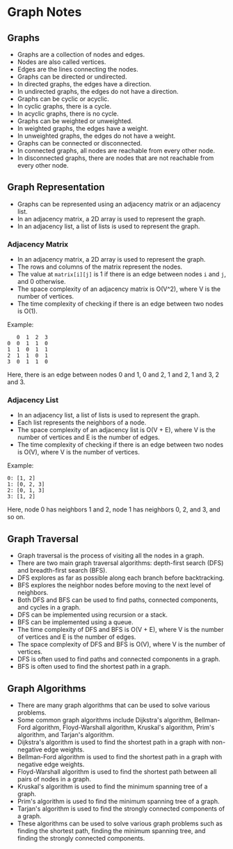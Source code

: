 # Graph Notes

## Graphs

- Graphs are a collection of nodes and edges.
- Nodes are also called vertices.
- Edges are the lines connecting the nodes.
- Graphs can be directed or undirected.
- In directed graphs, the edges have a direction.
- In undirected graphs, the edges do not have a direction.
- Graphs can be cyclic or acyclic.
- In cyclic graphs, there is a cycle.
- In acyclic graphs, there is no cycle.
- Graphs can be weighted or unweighted.
- In weighted graphs, the edges have a weight.
- In unweighted graphs, the edges do not have a weight.
- Graphs can be connected or disconnected.
- In connected graphs, all nodes are reachable from every other node.
- In disconnected graphs, there are nodes that are not reachable from every other node.

## Graph Representation

- Graphs can be represented using an adjacency matrix or an adjacency list.
- In an adjacency matrix, a 2D array is used to represent the graph.
- In an adjacency list, a list of lists is used to represent the graph.

### Adjacency Matrix

- In an adjacency matrix, a 2D array is used to represent the graph.
- The rows and columns of the matrix represent the nodes.
- The value at `matrix[i][j]` is 1 if there is an edge between nodes `i` and `j`, and 0 otherwise.
- The space complexity of an adjacency matrix is O(V^2), where V is the number of vertices.
- The time complexity of checking if there is an edge between two nodes is O(1).

Example:

```
   0  1  2  3
0  0  1  1  0
1  1  0  1  1
2  1  1  0  1
3  0  1  1  0
```

Here, there is an edge between nodes 0 and 1, 0 and 2, 1 and 2, 1 and 3, 2 and 3.

### Adjacency List

- In an adjacency list, a list of lists is used to represent the graph.
- Each list represents the neighbors of a node.
- The space complexity of an adjacency list is O(V + E), where V is the number of vertices and E is the number of edges.
- The time complexity of checking if there is an edge between two nodes is O(V), where V is the number of vertices.

Example:

```
0: [1, 2]
1: [0, 2, 3]
2: [0, 1, 3]
3: [1, 2]
```

Here, node 0 has neighbors 1 and 2, node 1 has neighbors 0, 2, and 3, and so on.

## Graph Traversal

- Graph traversal is the process of visiting all the nodes in a graph.
- There are two main graph traversal algorithms: depth-first search (DFS) and breadth-first search (BFS).
- DFS explores as far as possible along each branch before backtracking.
- BFS explores the neighbor nodes before moving to the next level of neighbors.
- Both DFS and BFS can be used to find paths, connected components, and cycles in a graph.
- DFS can be implemented using recursion or a stack.
- BFS can be implemented using a queue.
- The time complexity of DFS and BFS is O(V + E), where V is the number of vertices and E is the number of edges.
- The space complexity of DFS and BFS is O(V), where V is the number of vertices.
- DFS is often used to find paths and connected components in a graph.
- BFS is often used to find the shortest path in a graph.

## Graph Algorithms

- There are many graph algorithms that can be used to solve various problems.
- Some common graph algorithms include Dijkstra's algorithm, Bellman-Ford algorithm, Floyd-Warshall algorithm, Kruskal's algorithm, Prim's algorithm, and Tarjan's algorithm.
- Dijkstra's algorithm is used to find the shortest path in a graph with non-negative edge weights.
- Bellman-Ford algorithm is used to find the shortest path in a graph with negative edge weights.
- Floyd-Warshall algorithm is used to find the shortest path between all pairs of nodes in a graph.
- Kruskal's algorithm is used to find the minimum spanning tree of a graph.
- Prim's algorithm is used to find the minimum spanning tree of a graph.
- Tarjan's algorithm is used to find the strongly connected components of a graph.
- These algorithms can be used to solve various graph problems such as finding the shortest path, finding the minimum spanning tree, and finding the strongly connected components.
